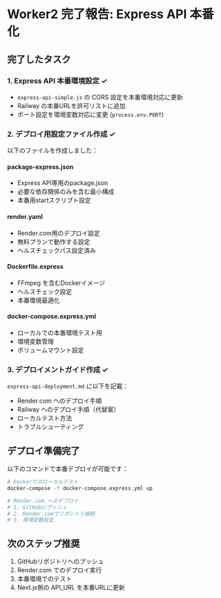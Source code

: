 # Worker2 完了報告: Express API 本番化

## 完了したタスク

### 1. Express API 本番環境設定 ✓
- `express-api-simple.js` の CORS 設定を本番環境対応に更新
- Railway の本番URLを許可リストに追加
- ポート設定を環境変数対応に変更 (`process.env.PORT`)

### 2. デプロイ用設定ファイル作成 ✓
以下のファイルを作成しました：

#### package-express.json
- Express API専用のpackage.json
- 必要な依存関係のみを含む最小構成
- 本番用startスクリプト設定

#### render.yaml
- Render.com用のデプロイ設定
- 無料プランで動作する設定
- ヘルスチェックパス設定済み

#### Dockerfile.express
- FFmpeg を含むDockerイメージ
- ヘルスチェック設定
- 本番環境最適化

#### docker-compose.express.yml
- ローカルでの本番環境テスト用
- 環境変数管理
- ボリュームマウント設定

### 3. デプロイメントガイド作成 ✓
`express-api-deployment.md` に以下を記載：
- Render.com へのデプロイ手順
- Railway へのデプロイ手順（代替案）
- ローカルテスト方法
- トラブルシューティング

## デプロイ準備完了

以下のコマンドで本番デプロイが可能です：

```bash
# Dockerでのローカルテスト
docker-compose -f docker-compose.express.yml up

# Render.com へのデプロイ
# 1. GitHubにプッシュ
# 2. Render.comでリポジトリ接続
# 3. 環境変数設定
```

## 次のステップ推奨
1. GitHubリポジトリへのプッシュ
2. Render.com でのデプロイ実行
3. 本番環境でのテスト
4. Next.js側の API_URL を本番URLに更新